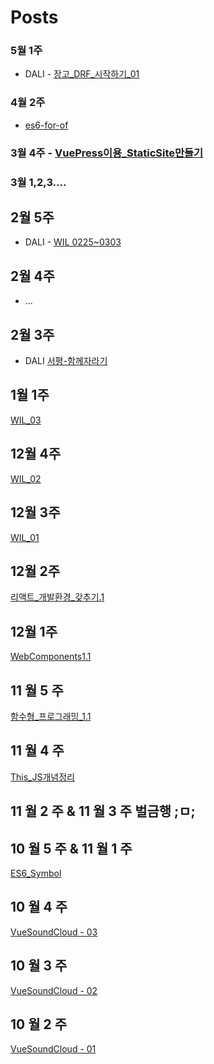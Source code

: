 # Posts

### 5월 1주 

- DALI - [장고_DRF_시작하기_01](https://medium.com/@lyhy0310/django-rest-framework-01-9c389c09fef2)

### 4월 2주 
- [es6-for-of](https://medium.com/@lyhy0310/js-keyword-02-for-of-iterator-iterable-8d59c367bb3e)

### 3월 4주 - [VuePress이용_StaticSite만들기](https://medium.com/@lyhy0310/vuepress-01-static-cite-%EB%A7%8C%EB%93%A4%EA%B8%B0-7929d6b8b593)

### 3월 1,2,3.... 

## 2월 5주  

- DALI - [WIL 0225~0303](https://medium.com/@lyhy0310/wil-0225-03-03-4c30aadd437e)
## 2월 4주  

- ...

## 2월 3주  

- DALI [서평-함께자라기](https://medium.com/@lyhy0310/%ED%95%A8%EA%BB%98-%EC%9E%90%EB%9D%BC%EA%B8%B0-52da8d3da56d)

## 1월 1주  

[WIL_03](https://medium.com/@lyhy0310/wil-03-b24ec6bdfad6)

## 12월 4주 

[WIL_02](https://medium.com/@lyhy0310/wil-02-3858a0a39e42)

## 12월 3주 

[WIL_01](https://medium.com/@lyhy0310/wil-01-aa99a95ca7d)

## 12월 2주 

[리액트_개발환경_갖추기.1](https://medium.com/@lyhy0310/react-dev-setting-v-1-fc0f7882ecd4)

## 12월 1주 

[WebComponents1.1](https://medium.com/@lyhy0310/web-components-01-78d769063ada)

## 11 월 5 주 

[함수형_프로그래밍_1.1](https://medium.com/@lyhy0310/%ED%95%A8%EC%88%98%ED%98%95-%ED%94%84%EB%A1%9C%EA%B7%B8%EB%9E%98%EB%B0%8D-01-01-b078d858eac5)

## 11 월 4 주 

[This_JS개념정리](https://medium.com/@lyhy0310/js-%EA%B0%9C%EB%85%90-%EC%A0%95%EB%A6%AC%ED%95%98%EA%B8%B0-01-this-%ED%8E%B8-9b05663a5aff)

## 11 월 2 주 & 11 월 3 주  벌금행 ;ㅁ;


## 10 월 5 주 & 11 월 1 주

[ES6_Symbol](https://medium.com/@lyhy0310/js-keywords-01-symbol-d4de06823491)

## 10 월 4 주

[VueSoundCloud - 03](https://medium.com/@lyhy0310/soundcloud-copy%ED%95%98%EB%A9%B0-vue-%EC%9D%B5%ED%9E%88%EA%B8%B0-03-b06636b5c3a4)

## 10 월 3 주

[VueSoundCloud - 02](https://medium.com/@lyhy0310/soundcloud-copy%ED%95%98%EB%A9%B0-vue-%EC%9D%B5%ED%9E%88%EA%B8%B0-02-90635c8805e1)

## 10 월 2 주

[VueSoundCloud - 01](https://medium.com/@lyhy0310/vue-soundcloud-copy%ED%95%98%EB%A9%B0-vue-%EC%9D%B5%ED%9E%88%EA%B8%B0-01-2cb790513e56)

